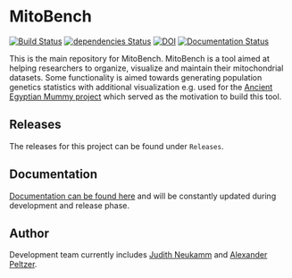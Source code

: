 # MitoBench

[![Build Status](https://travis-ci.org/Integrative-Transcriptomics/MitoBench.svg?branch=master)](https://travis-ci.org/Integrative-Transcriptomics/MitoBench)
[![dependencies Status](https://david-dm.org/thomasjo/atom-latex/status.svg)](https://david-dm.org/thomasjo/atom-latex)
[![DOI](https://zenodo.org/badge/72427990.svg)](https://zenodo.org/badge/latestdoi/72427990)
[![Documentation Status](https://readthedocs.org/projects/mitobench/badge/?version=latest)](https://mitobench.readthedocs.io/en/latest/)

This is the main repository for MitoBench. MitoBench is a tool aimed at helping researchers to organize, visualize and maintain their mitochondrial datasets. Some functionality is aimed towards generating population genetics statistics with additional visualization e.g. used for the [Ancient Egyptian Mummy project](https://www.nature.com/articles/ncomms15694) which served as the motivation to build this tool. 

## Releases

The releases for this project can be found under `Releases`.

## Documentation

[Documentation can be found here](https://readthedocs.org/projects/mitobench) and will be constantly updated during development and release phase. 

## Author

Development team currently includes [Judith Neukamm](https://github.com/JudithNeukamm) and [Alexander Peltzer](https://github.com/apeltzer). 

